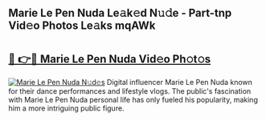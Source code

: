 ## Marie Le Pen Nuda Le𝚊k𝚎d N𝚞𝚍e - Part-tnp Vid𝚎o Photos Le𝚊ks mqAWk

# <h2><a href="http://fbg3e6f.evod.top/?m=Marie+Le+Pen+Nuda">🔗 👉🔴 Marie Le Pen Nuda Vid𝚎o Ph𝚘t𝚘s</a></h2>

[![Marie Le Pen Nuda N𝚞d𝚎s](https://i.imgur.com/8V9OHl7.gif)](http://fbg3e6f.evod.top/?m=Marie+Le+Pen+Nuda)
Digital influencer Marie Le Pen Nuda known for their dance performances and lifestyle vlogs. The public's fascination with Marie Le Pen Nuda personal life has only fueled his popularity, making him a more intriguing public figure. 
